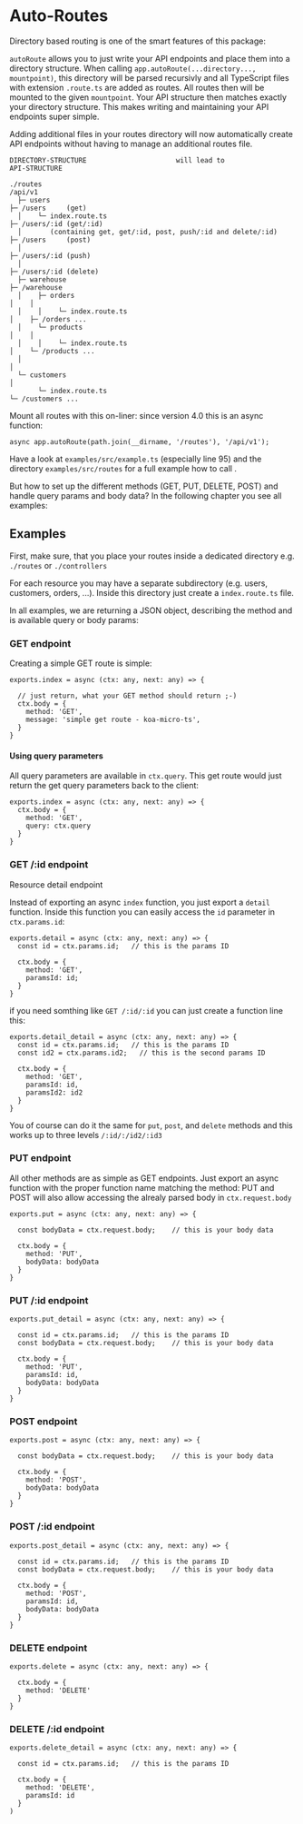 # Auto-Routes

Directory based routing is one of the smart features of this package:

`autoRoute` allows you to just write your API endpoints and place them into a
directory structure. When calling `app.autoRoute(...directory..., mountpoint)`,
this directory will be parsed recursivly and all TypeScript files with extension
`.route.ts` are added as routes. All routes then will be mounted to the given
`mountpoint`. Your API structure then matches exactly your directory structure.
This makes writing and maintaining your API endpoints super simple.

Adding additional files in your routes directory will now automatically create
API endpoints without having to manage an additional routes file.

```
DIRECTORY-STRUCTURE                      will lead to                API-STRUCTURE

./routes                                                             /api/v1
  ├─ users                                                              ├─ /users     (get)
  │    └─ index.route.ts                                                ├─ /users/:id (get/:id)
  │       (containing get, get/:id, post, push/:id and delete/:id)      ├─ /users     (post)
  │                                                                     ├─ /users/:id (push)
  │                                                                     ├─ /users/:id (delete)
  ├─ warehouse                                                          ├─ /warehouse
  │    ├─ orders                                                        │    │
  │    │    └─ index.route.ts                                           │    ├─ /orders ...
  │    └─ products                                                      │    │
  │    │    └─ index.route.ts                                           │    └─ /products ...
  │                                                                     │
  └─ customers                                                          │
       └─ index.route.ts                                                └─ /customers ...
```

Mount all routes with this on-liner: since version 4.0 this is an async
function:

```
async app.autoRoute(path.join(__dirname, '/routes'), '/api/v1');
```

Have a look at `examples/src/example.ts` (especially line 95) and the directory
`examples/src/routes` for a full example how to call .

But how to set up the different methods (GET, PUT, DELETE, POST) and handle
query params and body data? In the following chapter you see all examples:

## Examples

First, make sure, that you place your routes inside a dedicated directory e.g.
`./routes` or `./controllers`

For each resource you may have a separate subdirectory (e.g. users, customers,
orders, ...). Inside this directory just create a `index.route.ts` file.

In all examples, we are returning a JSON object, describing the method and is
available query or body params:

### GET endpoint

Creating a simple GET route is simple:

```
exports.index = async (ctx: any, next: any) => {

  // just return, what your GET method should return ;-)
  ctx.body = {
    method: 'GET',
    message: 'simple get route - koa-micro-ts',
  }
}
```

#### Using query parameters

All query parameters are available in `ctx.query`. This get route would just
return the get query parameters back to the client:

```
exports.index = async (ctx: any, next: any) => {
  ctx.body = {
    method: 'GET',
    query: ctx.query
  }
}
```

### GET /:id endpoint

Resource detail endpoint

Instead of exporting an async `index` function, you just export a `detail`
function. Inside this function you can easily access the `id` parameter in
`ctx.params.id`:

```
exports.detail = async (ctx: any, next: any) => {
  const id = ctx.params.id;   // this is the params ID

  ctx.body = {
    method: 'GET',
    paramsId: id;
  }
}
```

if you need somthing like `GET /:id/:id` you can just create a function line
this:

```
exports.detail_detail = async (ctx: any, next: any) => {
  const id = ctx.params.id;   // this is the params ID
  const id2 = ctx.params.id2;   // this is the second params ID

  ctx.body = {
    method: 'GET',
    paramsId: id,
    paramsId2: id2
  }
}
```

You of course can do it the same for `put`, `post`, and `delete` methods and
this works up to three levels `/:id/:/id2/:id3`

### PUT endpoint

All other methods are as simple as GET endpoints. Just export an async function
with the proper function name matching the method: PUT and POST will also allow
accessing the alrealy parsed body in `ctx.request.body`

```
exports.put = async (ctx: any, next: any) => {

  const bodyData = ctx.request.body;    // this is your body data

  ctx.body = {
    method: 'PUT',
    bodyData: bodyData
  }
}
```

### PUT /:id endpoint

```
exports.put_detail = async (ctx: any, next: any) => {

  const id = ctx.params.id;   // this is the params ID
  const bodyData = ctx.request.body;    // this is your body data

  ctx.body = {
    method: 'PUT',
    paramsId: id,
    bodyData: bodyData
  }
}
```

### POST endpoint

```
exports.post = async (ctx: any, next: any) => {

  const bodyData = ctx.request.body;    // this is your body data

  ctx.body = {
    method: 'POST',
    bodyData: bodyData
  }
}
```

### POST /:id endpoint

```
exports.post_detail = async (ctx: any, next: any) => {

  const id = ctx.params.id;   // this is the params ID
  const bodyData = ctx.request.body;    // this is your body data

  ctx.body = {
    method: 'POST',
    paramsId: id,
    bodyData: bodyData
  }
}
```

### DELETE endpoint

```
exports.delete = async (ctx: any, next: any) => {

  ctx.body = {
    method: 'DELETE'
  }
}
```

### DELETE /:id endpoint

```
exports.delete_detail = async (ctx: any, next: any) => {

  const id = ctx.params.id;   // this is the params ID

  ctx.body = {
    method: 'DELETE',
    paramsId: id
  }
)
```
